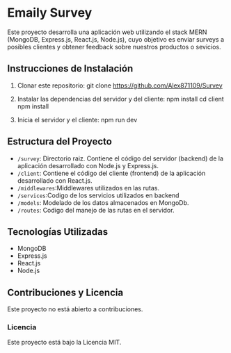 # Emaily Survey
Este proyecto desarrolla una aplicación web utilizando el stack MERN (MongoDB, Express.js, React.js, Node.js), cuyo objetivo es enviar surveys a posibles clientes y obtener feedback sobre nuestros productos o  sevicios.

## Instrucciones de Instalación

1. Clonar este repositorio:
git clone https://github.com/Alex871109/Survey

2. Instalar las dependencias del servidor y del cliente:
npm install
cd client
npm install

3. Inicia el servidor y el cliente:
npm run dev

## Estructura del Proyecto
- `/survey`: Directorio raiz. Contiene el código del servidor (backend) de la aplicación desarrollado con Node.js y Express.js.
- `/client`: Contiene el código del cliente (frontend) de la aplicación desarrollado con React.js.
- `/middlewares`:Middlewares utilizados en las rutas.
- `/services`:Codigo de los servicios utilizados en backend
- `/models`: Modelado de los datos almacenados en MongoDb.
- `/routes`: Codigo del manejo de las rutas en el servidor.

## Tecnologías Utilizadas

- MongoDB
- Express.js
- React.js
- Node.js

## Contribuciones y Licencia

Este proyecto no está abierto a contribuciones. 

### Licencia

Este proyecto está bajo la Licencia MIT.